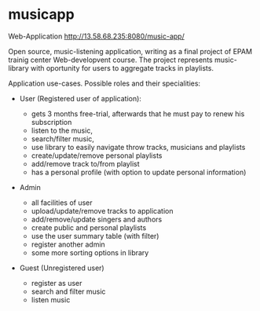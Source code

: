 # musicapp
Web-Application http://13.58.68.235:8080/music-app/ 

Open source, music-listening application, writing as a final project of EPAM trainig center Web-developvent course.
The project represents music-library with oportunity for users to aggregate tracks in playlists. 

Application use-cases.
Possible roles and their specialities:

- User (Registered user of application): 
  - gets 3 months free-trial, afterwards that he must pay to renew his subscription
  - listen to the music,
  - search/filter music,
  - use library to easily navigate throw tracks, musicians and playlists 
  - create/update/remove personal playlists
  - add/remove track to/from playlist
  - has a personal profile (with option to update personal information)
 
- Admin 
  - all facilities of user
  - upload/update/remove tracks to application
  - add/remove/update singers and authors
  - create public and personal playlists
  - use the user summary table (with filter)
  - register another admin
  - some more sorting options in library
  
- Guest (Unregistered user)
  - register as user
  - search and filter music
  - listen music
